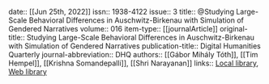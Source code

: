 date:: [[Jun 25th, 2022]]
issn:: 1938-4122
issue:: 3
title:: @Studying Large-Scale Behavioral Differences in Auschwitz-Birkenau with Simulation of Gendered Narratives
volume:: 016
item-type:: [[journalArticle]]
original-title:: Studying Large-Scale Behavioral Differences in Auschwitz-Birkenau with Simulation of Gendered Narratives
publication-title:: Digital Humanities Quarterly
journal-abbreviation:: DHQ
authors:: [[Gábor Mihály Tóth]], [[Tim Hempel]], [[Krishna Somandepalli]], [[Shri Narayanan]]
links:: [Local library](zotero://select/groups/2386895/items/IJY6T2IJ), [Web library](https://www.zotero.org/groups/2386895/items/IJY6T2IJ)
